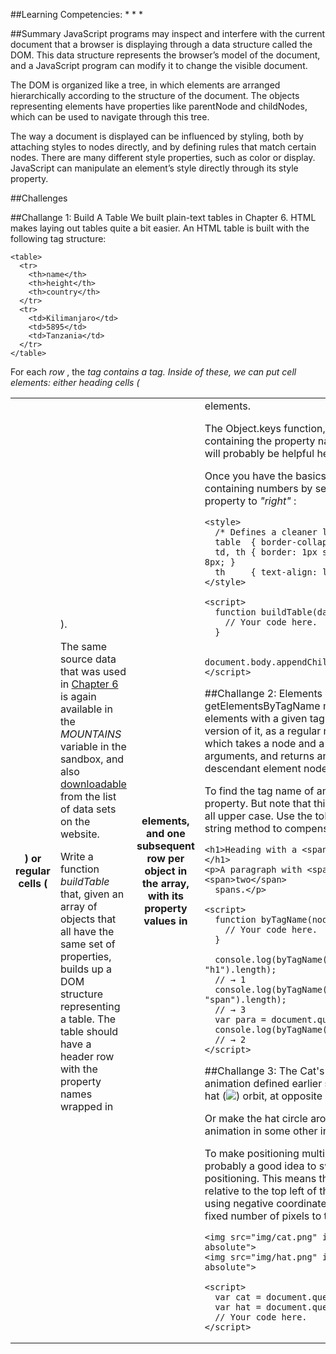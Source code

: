 ##Learning Competencies:
* 
* 
* 

##Summary
JavaScript programs may inspect and interfere with the current document that a browser is displaying through a data structure called the DOM. This data structure represents the browser’s model of the document, and a JavaScript program can modify it to change the visible document.

The DOM is organized like a tree, in which elements are arranged hierarchically according to the structure of the document. The objects representing elements have properties like parentNode and childNodes, which can be used to navigate through this tree.

The way a document is displayed can be influenced by styling, both by attaching styles to nodes directly, and by defining rules that match certain nodes. There are many different style properties, such as color or display. JavaScript can manipulate an element’s style directly through its style property.

##Challenges

##Challange 1: Build A Table
We built plain-text tables in Chapter 6. HTML makes laying out tables quite a bit easier. An HTML table is built with the following tag structure:

```
<table>
  <tr>
    <th>name</th>
    <th>height</th>
    <th>country</th>
  </tr>
  <tr>
    <td>Kilimanjaro</td>
    <td>5895</td>
    <td>Tanzania</td>
  </tr>
</table>
```

For each *row* , the *<table>* tag contains a *<tr>* tag. Inside of these, we can put cell elements: either heading cells ( *<th>* ) or regular cells ( *<td>* ).

The same source data that was used in <a href="http://eloquentjavascript.net/06_object.html#mountains">Chapter 6</a> is again available in the *MOUNTAINS* variable in the sandbox, and also <a href="http://eloquentjavascript.net/code/mountains.js">downloadable</a> from the list of data sets on the website.

Write a function *buildTable* that, given an array of objects that all have the same set of properties, builds up a DOM structure representing a table. The table should have a header row with the property names wrapped in *<th>* elements, and one subsequent row per object in the array, with its property values in *<td>* elements.

The Object.keys function, which returns an array containing the property names that an object has, will probably be helpful here.

Once you have the basics working, right-align cells containing numbers by setting their style.textAlign property to *"right"* :

```
<style>
  /* Defines a cleaner look for tables */
  table  { border-collapse: collapse; }
  td, th { border: 1px solid black; padding: 3px 8px; }
  th     { text-align: left; }
</style>

<script>
  function buildTable(data) {
    // Your code here.
  }

  document.body.appendChild(buildTable(MOUNTAINS));
</script>
```

##Challange 2: Elements By Tag Name
The getElementsByTagName method returns all child elements with a given tag name. Implement your own version of it, as a regular non-method function, which takes a node and a string (the tag name) as arguments, and returns an array containing all descendant element nodes with the given tag name.

To find the tag name of an element, use its tagName property. But note that this will return the tag name in all upper case. Use the toLowerCase or toUpperCase string method to compensate for this.

```
<h1>Heading with a <span>span</span> element.</h1>
<p>A paragraph with <span>one</span>, <span>two</span>
  spans.</p>

<script>
  function byTagName(node, tagName) {
    // Your code here.
  }

  console.log(byTagName(document.body, "h1").length);
  // → 1
  console.log(byTagName(document.body, "span").length);
  // → 3
  var para = document.querySelector("p");
  console.log(byTagName(para, "span").length);
  // → 2
</script>
```

##Challange 3: The Cat's Hat
Extend the cat animation defined earlier so that both the cat and his hat (<img src="img/hat.png">) orbit, at opposite sides of the ellipse.

Or make the hat circle around the cat. Or alter the animation in some other interesting way.

To make positioning multiple objects easier, it is probably a good idea to switch to absolute positioning. This means that top and left are counted relative to the top left of the document. To avoid using negative coordinates, you can simply add a fixed number of pixels to the position values:

```
<img src="img/cat.png" id="cat" style="position: absolute">
<img src="img/hat.png" id="hat" style="position: absolute">

<script>
  var cat = document.querySelector("#cat");
  var hat = document.querySelector("#hat");
  // Your code here.
</script>
```